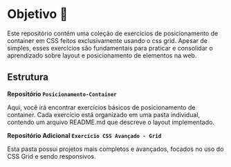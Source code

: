 # Objetivo 🎯

Este repositório contém uma coleção de exercícios de posicionamento de container em CSS feitos exclusivamente usando o css grid. Apesar de simples, esses exercícios são fundamentais para praticar e consolidar o aprendizado sobre layout e posicionamento de elementos na web.

## Estrutura

**Repositório `Posicionamento-Container`**

Aqui, você irá encontrar exercícios básicos de posicionamento de container. Cada exercício está organizado em uma pasta individual, contendo um arquivo README.md que descreve o layout implementado.
<br>

**Repositório Adicional `Exercício CSS Avançado - Grid`**

Esta pasta possui projetos mais completos e avançados, focados no uso do CSS Grid e sendo responsivos.
